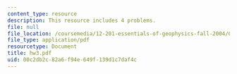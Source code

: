 ```yaml
---
content_type: resource
description: This resource includes 4 problems.
file: null
file_location: /coursemedia/12-201-essentials-of-geophysics-fall-2004/00c2db2c82a6f94e649f139d1c7daf4c_hw3.pdf
file_type: application/pdf
resourcetype: Document
title: hw3.pdf
uid: 00c2db2c-82a6-f94e-649f-139d1c7daf4c
---
```

